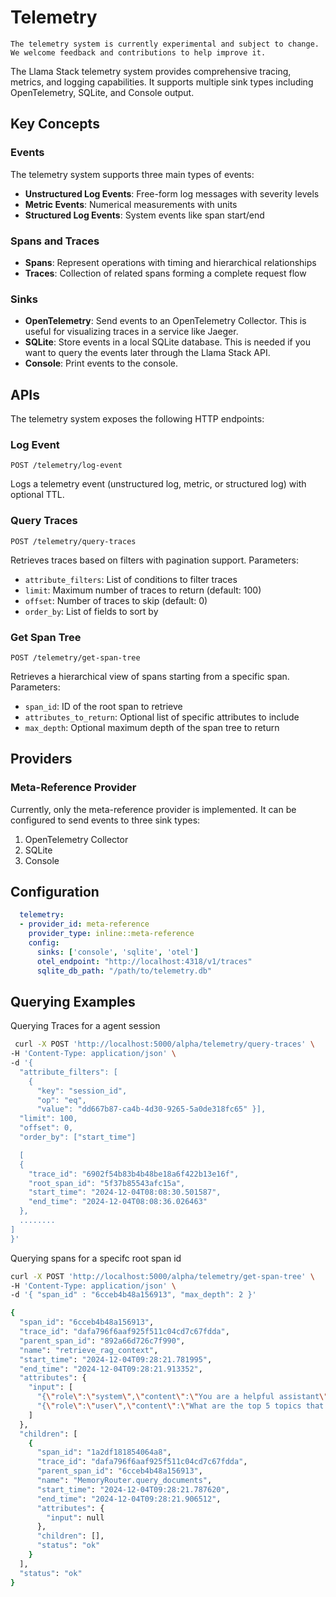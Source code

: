 # Telemetry
```{note}
The telemetry system is currently experimental and subject to change. We welcome feedback and contributions to help improve it.
```



The Llama Stack telemetry system provides comprehensive tracing, metrics, and logging capabilities. It supports multiple sink types including OpenTelemetry, SQLite, and Console output.

## Key Concepts

### Events
The telemetry system supports three main types of events:

- **Unstructured Log Events**: Free-form log messages with severity levels
- **Metric Events**: Numerical measurements with units
- **Structured Log Events**: System events like span start/end

### Spans and Traces
- **Spans**: Represent operations with timing and hierarchical relationships
- **Traces**: Collection of related spans forming a complete request flow

### Sinks
- **OpenTelemetry**: Send events to an OpenTelemetry Collector. This is useful for visualizing traces in a service like Jaeger.
- **SQLite**: Store events in a local SQLite database. This is needed if you want to query the events later through the Llama Stack API.
- **Console**: Print events to the console.

## APIs

The telemetry system exposes the following HTTP endpoints:

### Log Event
```http
POST /telemetry/log-event
```
Logs a telemetry event (unstructured log, metric, or structured log) with optional TTL.

### Query Traces
```http
POST /telemetry/query-traces
```
Retrieves traces based on filters with pagination support. Parameters:
- `attribute_filters`: List of conditions to filter traces
- `limit`: Maximum number of traces to return (default: 100)
- `offset`: Number of traces to skip (default: 0)
- `order_by`: List of fields to sort by

### Get Span Tree
```http
POST /telemetry/get-span-tree
```
Retrieves a hierarchical view of spans starting from a specific span. Parameters:
- `span_id`: ID of the root span to retrieve
- `attributes_to_return`: Optional list of specific attributes to include
- `max_depth`: Optional maximum depth of the span tree to return

## Providers

### Meta-Reference Provider
Currently, only the meta-reference provider is implemented. It can be configured to send events to three sink types:
1) OpenTelemetry Collector
2) SQLite
3) Console

## Configuration

```yaml
  telemetry:
  - provider_id: meta-reference
    provider_type: inline::meta-reference
    config:
      sinks: ['console', 'sqlite', 'otel']
      otel_endpoint: "http://localhost:4318/v1/traces"
      sqlite_db_path: "/path/to/telemetry.db"
```


## Querying Examples

Querying Traces for a agent session

``` bash
 curl -X POST 'http://localhost:5000/alpha/telemetry/query-traces' \
-H 'Content-Type: application/json' \
-d '{
  "attribute_filters": [
    {
      "key": "session_id",
      "op": "eq",
      "value": "dd667b87-ca4b-4d30-9265-5a0de318fc65" }],
  "limit": 100,
  "offset": 0,
  "order_by": ["start_time"]

  [
  {
    "trace_id": "6902f54b83b4b48be18a6f422b13e16f",
    "root_span_id": "5f37b85543afc15a",
    "start_time": "2024-12-04T08:08:30.501587",
    "end_time": "2024-12-04T08:08:36.026463"
  },
  ........
]
}'

```

Querying spans for a specifc root span id

``` bash
curl -X POST 'http://localhost:5000/alpha/telemetry/get-span-tree' \
-H 'Content-Type: application/json' \
-d '{ "span_id" : "6cceb4b48a156913", "max_depth": 2 }'

{
  "span_id": "6cceb4b48a156913",
  "trace_id": "dafa796f6aaf925f511c04cd7c67fdda",
  "parent_span_id": "892a66d726c7f990",
  "name": "retrieve_rag_context",
  "start_time": "2024-12-04T09:28:21.781995",
  "end_time": "2024-12-04T09:28:21.913352",
  "attributes": {
    "input": [
      "{\"role\":\"system\",\"content\":\"You are a helpful assistant\"}",
      "{\"role\":\"user\",\"content\":\"What are the top 5 topics that were explained in the documentation? Only list succinct bullet points.\",\"context\":null}"
    ]
  },
  "children": [
    {
      "span_id": "1a2df181854064a8",
      "trace_id": "dafa796f6aaf925f511c04cd7c67fdda",
      "parent_span_id": "6cceb4b48a156913",
      "name": "MemoryRouter.query_documents",
      "start_time": "2024-12-04T09:28:21.787620",
      "end_time": "2024-12-04T09:28:21.906512",
      "attributes": {
        "input": null
      },
      "children": [],
      "status": "ok"
    }
  ],
  "status": "ok"
}

```

